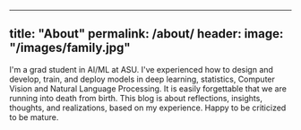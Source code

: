 ----
title: "About"
permalink: /about/
header:
  image: "/images/family.jpg"
----

I'm a grad student in AI/ML at ASU. I've experienced how to design and develop, train, and deploy models in deep learning, statistics, Computer Vision and Natural Language Processing. It is easily forgettable that we are running into death from birth. This blog is about reflections, insights, thoughts, and  realizations, based on my experience. Happy to be criticized to be mature.
